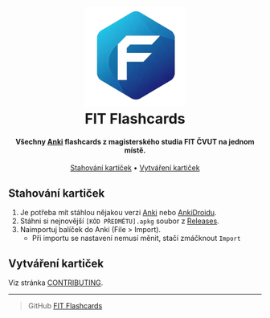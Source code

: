 <h1 align="center">
  <br>
  <img src="./Assets/logo.png" width="200">
  <br>
  FIT Flashcards
  <br>
</h1>

<h4 align="center">Všechny <a href="https://apps.ankiweb.net/" target="_blank">Anki</a na jednom místě. > flashcards z magisterského studia FIT ČVUT na jednom místě.</h4>

<p align="center">
  <a href="#stahování-kartiček">Stahování kartiček</a> •
  <a href="#vytváření-kartiček">Vytváření kartiček</a>
</p>

## Stahování kartiček

1. Je potřeba mít stáhlou nějakou verzi [Anki](https://apps.ankiweb.net/) nebo [AnkiDroidu](https://play.google.com/store/apps/details?id=com.ichi2.anki).
2. Stáhni si nejnovější `[KÓD PŘEDMĚTU].apkg` soubor z [Releases](https://github.com/Morcinus/FIT-Notes/releases).
3. Naimportuj balíček do Anki (File > Import).
   - Při importu se nastavení nemusí měnit, stačí zmáčknout `Import`

## Vytváření kartiček

Viz stránka [CONTRIBUTING](./CONTRIBUTING.md).

---

> GitHub [FIT Flashcards](https://github.com/Morcinus/FIT-Notes)
